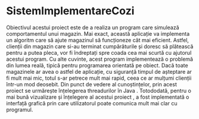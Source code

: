 # SistemImplementareCozi
Obiectivul acestui proiect este de a realiza un program care simulează comportamentul unui magazin. Mai exact, această aplicație va implementa un algoritm care să ajute magazinul să funcționeze cât mai eficient. Astfel, clienții din magazin care si-au terminat cumpărăturile și doresc să plătească pentru a putea pleca, vor fi îndreptați spre coada cea mai scurtă cu ajutorul acestui program.
Cu alte cuvinte, acest program implementează o problemă din lumea reală, tipică pentru programarea orientată pe obiect. Dacă toate magazinele ar avea o astfel de aplicație, cu siguranță timpul de așteptare ar fi mult mai mic, totul s-ar petrece mult mai rapid, ceea ce ar mulțumi clienții într-un mod deosebit. 
Din punct de vedere al cunoștințelor, prin acest proiect se urmărește înțelegerea threadurilor în Java . Totododată, pentru o mai bună vizualizare și înțelegere al acestui proiect , a fost implementată o interfață grafică prin care utilizatorul poate comunica mult mai clar cu programul.
